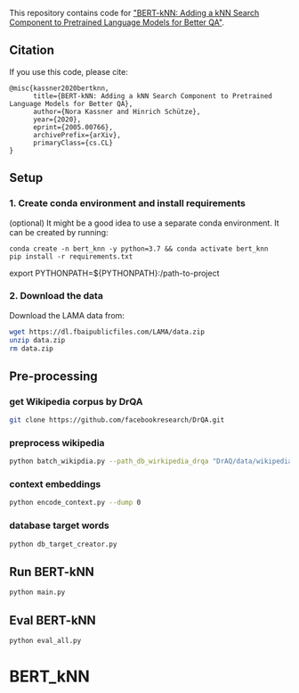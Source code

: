 This repository contains code for ["BERT-kNN: Adding a kNN Search Component to Pretrained Language Models for Better QA"](https://arxiv.org/pdf/2005.00766.pdf).

## Citation
If you use this code, please cite:

    @misc{kassner2020bertknn,
          title={BERT-kNN: Adding a kNN Search Component to Pretrained Language Models for Better QA}, 
          author={Nora Kassner and Hinrich Schütze},
          year={2020},
          eprint={2005.00766},
          archivePrefix={arXiv},
          primaryClass={cs.CL}
    }

## Setup
### 1. Create conda environment and install requirements

(optional) It might be a good idea to use a separate conda environment. It can be created by running:
```
conda create -n bert_knn -y python=3.7 && conda activate bert_knn
pip install -r requirements.txt
```

export PYTHONPATH=${PYTHONPATH}:/path-to-project
### 2. Download the data
Download the LAMA data from:

```bash
wget https://dl.fbaipublicfiles.com/LAMA/data.zip
unzip data.zip
rm data.zip
```

## Pre-processing

### get Wikipedia corpus by DrQA
```bash
git clone https://github.com/facebookresearch/DrQA.git
```

### preprocess wikipedia
```bash
python batch_wikipdia.py --path_db_wirkipedia_drqa "DrAQ/data/wikipedia/docs.db"
```

### context embeddings
```bash
python encode_context.py --dump 0
```

### database target words
```bash
python db_target_creator.py
```

## Run BERT-kNN
```bash
python main.py
```

## Eval BERT-kNN
```bash
python eval_all.py
```
# BERT_kNN
